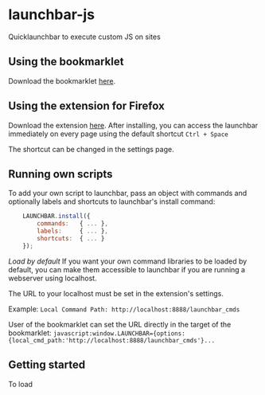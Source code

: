 # launchbar-js
Quicklaunchbar to execute custom JS on sites

## Using the bookmarklet

Download the bookmarklet [here](http://localhost/).

## Using the extension for Firefox

Download the extension [here](http://localhost/).
After installing, you can access the launchbar immediately on every page using the default shortcut `Ctrl + Space`

The shortcut can be changed in the settings page.

## Running own scripts

To add your own script to launchbar, pass an object with commands and optionally labels and shortcuts to launchbar's install command:

```javascript
	LAUNCHBAR.install({ 
		commands: 	{ ... },
		labels:		{ ... },
		shortcuts: 	{ ... }
	});
```

*Load by default*
If you want your own command libraries to be loaded by default, you can make them accessible to launchbar if you are running a webserver using localhost. 

The URL to your localhost must be set in the extension's settings.

Example:
`Local Command Path: http://localhost:8888/launchbar_cmds`

User of the bookmarklet can set the URL directly in the target of the bookmarklet:
`javascript:window.LAUNCHBAR={options:{local_cmd_path:'http://localhost:8888/launchbar_cmds'}...`

## Getting started

To load 